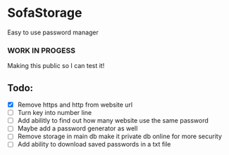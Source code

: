 # SofaStorage
Easy to use password manager


### WORK IN PROGESS ###

Making this public so I can test it!

## Todo:
- [x] Remove https and http from website url 
- [ ] Turn key into number line
- [ ] Add abilitly to find out how many website use the same password
- [ ] Maybe add a password generator as well
- [ ] Remove storage in main db make it private db online for more security
- [ ] Add ability to download saved passwords in a txt file